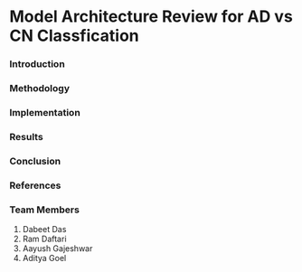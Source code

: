# Model Architecture Review for AD vs CN Classfication

### Introduction
### Methodology
### Implementation
### Results
### Conclusion
### References
### Team Members
1. Dabeet Das
2. Ram Daftari
3. Aayush Gajeshwar
4. Aditya Goel